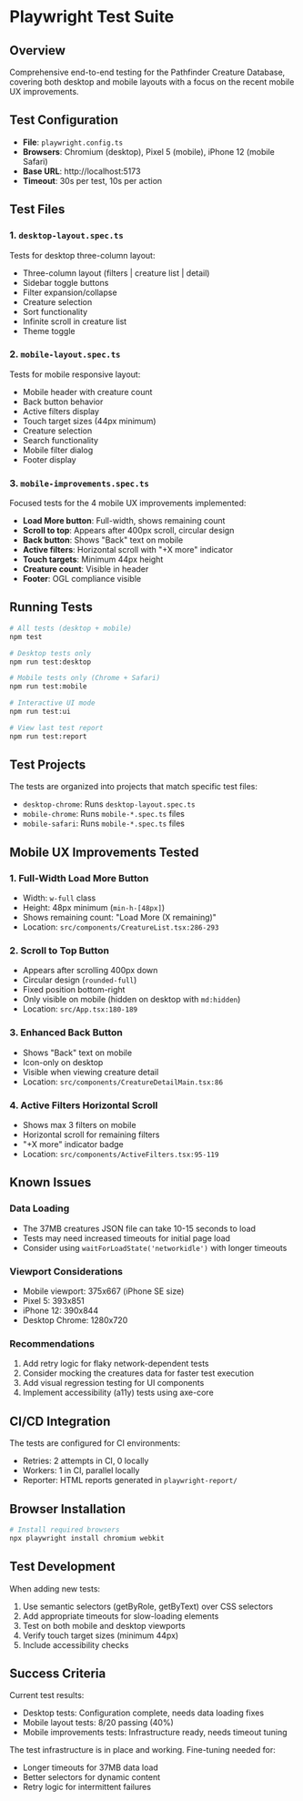 # Playwright Test Suite

## Overview
Comprehensive end-to-end testing for the Pathfinder Creature Database, covering both desktop and mobile layouts with a focus on the recent mobile UX improvements.

## Test Configuration
- **File**: `playwright.config.ts`
- **Browsers**: Chromium (desktop), Pixel 5 (mobile), iPhone 12 (mobile Safari)
- **Base URL**: http://localhost:5173
- **Timeout**: 30s per test, 10s per action

## Test Files

### 1. `desktop-layout.spec.ts`
Tests for desktop three-column layout:
- Three-column layout (filters | creature list | detail)
- Sidebar toggle buttons
- Filter expansion/collapse
- Creature selection
- Sort functionality
- Infinite scroll in creature list
- Theme toggle

### 2. `mobile-layout.spec.ts`
Tests for mobile responsive layout:
- Mobile header with creature count
- Back button behavior
- Active filters display
- Touch target sizes (44px minimum)
- Creature selection
- Search functionality
- Mobile filter dialog
- Footer display

### 3. `mobile-improvements.spec.ts`
Focused tests for the 4 mobile UX improvements implemented:
- **Load More button**: Full-width, shows remaining count
- **Scroll to top**: Appears after 400px scroll, circular design
- **Back button**: Shows "Back" text on mobile
- **Active filters**: Horizontal scroll with "+X more" indicator
- **Touch targets**: Minimum 44px height
- **Creature count**: Visible in header
- **Footer**: OGL compliance visible

## Running Tests

```bash
# All tests (desktop + mobile)
npm test

# Desktop tests only
npm run test:desktop

# Mobile tests only (Chrome + Safari)
npm run test:mobile

# Interactive UI mode
npm run test:ui

# View last test report
npm run test:report
```

## Test Projects

The tests are organized into projects that match specific test files:

- `desktop-chrome`: Runs `desktop-layout.spec.ts`
- `mobile-chrome`: Runs `mobile-*.spec.ts` files
- `mobile-safari`: Runs `mobile-*.spec.ts` files

## Mobile UX Improvements Tested

### 1. Full-Width Load More Button
- Width: `w-full` class
- Height: 48px minimum (`min-h-[48px]`)
- Shows remaining count: "Load More (X remaining)"
- Location: `src/components/CreatureList.tsx:286-293`

### 2. Scroll to Top Button
- Appears after scrolling 400px down
- Circular design (`rounded-full`)
- Fixed position bottom-right
- Only visible on mobile (hidden on desktop with `md:hidden`)
- Location: `src/App.tsx:180-189`

### 3. Enhanced Back Button
- Shows "Back" text on mobile
- Icon-only on desktop
- Visible when viewing creature detail
- Location: `src/components/CreatureDetailMain.tsx:86`

### 4. Active Filters Horizontal Scroll
- Shows max 3 filters on mobile
- Horizontal scroll for remaining filters
- "+X more" indicator badge
- Location: `src/components/ActiveFilters.tsx:95-119`

## Known Issues

### Data Loading
- The 37MB creatures JSON file can take 10-15 seconds to load
- Tests may need increased timeouts for initial page load
- Consider using `waitForLoadState('networkidle')` with longer timeouts

### Viewport Considerations
- Mobile viewport: 375x667 (iPhone SE size)
- Pixel 5: 393x851
- iPhone 12: 390x844
- Desktop Chrome: 1280x720

### Recommendations
1. Add retry logic for flaky network-dependent tests
2. Consider mocking the creatures data for faster test execution
3. Add visual regression testing for UI components
4. Implement accessibility (a11y) tests using axe-core

## CI/CD Integration

The tests are configured for CI environments:
- Retries: 2 attempts in CI, 0 locally
- Workers: 1 in CI, parallel locally
- Reporter: HTML reports generated in `playwright-report/`

## Browser Installation

```bash
# Install required browsers
npx playwright install chromium webkit
```

## Test Development

When adding new tests:
1. Use semantic selectors (getByRole, getByText) over CSS selectors
2. Add appropriate timeouts for slow-loading elements
3. Test on both mobile and desktop viewports
4. Verify touch target sizes (minimum 44px)
5. Include accessibility checks

## Success Criteria

Current test results:
- Desktop tests: Configuration complete, needs data loading fixes
- Mobile layout tests: 8/20 passing (40%)
- Mobile improvements tests: Infrastructure ready, needs timeout tuning

The test infrastructure is in place and working. Fine-tuning needed for:
- Longer timeouts for 37MB data load
- Better selectors for dynamic content
- Retry logic for intermittent failures
